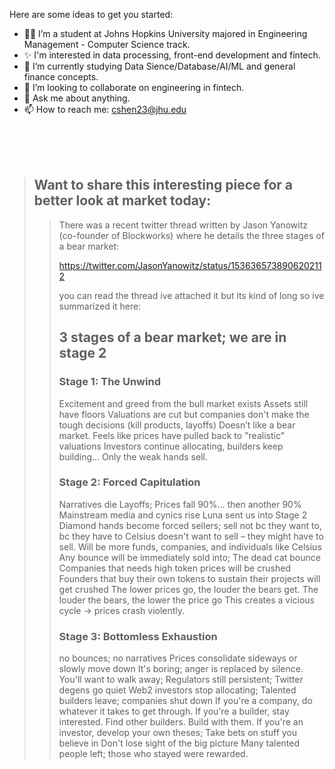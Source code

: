 Here are some ideas to get you started:


- 🙋‍♂️ I’m a student at Johns Hopkins University majored in Engineering Management - Computer Science track.  
- ✨ I'm interested in data processing, front-end development and fintech.
- 🌱 I’m currently studying Data Sience/Database/AI/ML and general finance concepts.
- 👯 I’m looking to collaborate on engineering in fintech.
- 💬 Ask me about anything.
- 📫 How to reach me: cshen23@jhu.edu
</br>
</br>
</br>

> ## Want to share this interesting piece for a better look at market today:
>> There was a recent twitter thread written by Jason Yanowitz (co-founder of Blockworks) where he details the three stages of a bear market:
>> 
>> https://twitter.com/JasonYanowitz/status/1536365738906202112
>> 
>> you can read the thread ive attached it but its kind of long so ive summarized it here: 
>> 
>> ## 3 stages of a bear market; we are in stage 2
>> 
>> ### Stage 1: The Unwind 
>> Excitement and greed from the bull market exists 
>> Assets still have floors 
>> Valuations are cut but companies don't make the tough decisions (kill products, layoffs)
>> Doesn’t like a bear market. 
>> Feels like prices have pulled back to "realistic" valuations
>> Investors continue allocating, builders keep building…
>> Only the weak hands sell.
>> 
>> ### Stage 2: Forced Capitulation
>> Narratives die
>> Layoffs; Prices fall 90%... then another 90%
>> Mainstream media and cynics rise
>> Luna sent us into Stage 2
>> Diamond hands become forced sellers; sell not bc they want to, bc they have to
>> Celsius doesn't want to sell – they might have to sell.
>> Will be more funds, companies, and individuals like Celsius
>> Any bounce will be immediately sold into; The dead cat bounce
>> Companies that needs high token prices will be crushed
>> Founders that buy their own tokens to sustain their projects will get crushed
>> The lower prices go, the louder the bears get. 
>> The louder the bears, the lower the price go 
>> This creates a vicious cycle -> prices crash violently.
>> 
>> ### Stage 3: Bottomless Exhaustion 
>> no bounces; no narratives
>> Prices consolidate sideways or slowly move down
>> It's boring; anger is replaced by silence.
>> You'll want to walk away; Regulators still persistent; Twitter degens go quiet
>> Web2 investors stop allocating; Talented builders leave; companies shut down
>> If you're a company, do whatever it takes to get through.
>> If you're a builder, stay interested. Find other builders. Build with them.
>> If you're an investor, develop your own theses; Take bets on stuff you believe in
>> Don't lose sight of the big picture
>> Many talented people left; those who stayed were rewarded.
